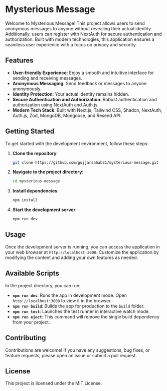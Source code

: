 
# Mysterious Message

Welcome to Mysterious Message! This project allows users to send anonymous messages to anyone without revealing their actual identity. Additionally, users can register with NextAuth for secure authentication and authorization. Built with modern technologies, this application ensures a seamless user experience with a focus on privacy and security.

## Features

- **User-friendly Experience**: Enjoy a smooth and intuitive interface for sending and receiving messages.
- **Anonymous Messaging**: Send feedback or messages to anyone anonymously.
- **Identity Protection**: Your actual identity remains hidden.
- **Secure Authentication and Authorization**: Robust authentication and authorization using NextAuth and Auth.js.
- **Modern Tech Stack**: Built with Next.js, Tailwind CSS, Shadcn, NextAuth, Auth.js, Zod, MongoDB, Mongoose, and Resend API.

## Getting Started

To get started with the development environment, follow these steps:

1. **Clone the repository**:
    ```bash
    git clone https://github.com/gujjarsahab21/mysterious-message.git
    ```
2. **Navigate to the project directory**:
    ```bash
    cd mysterious-message
    ```
3. **Install dependencies**:
    ```bash
    npm install
    ```
4. **Start the development server**:
    ```bash
    npm run dev
    ```

## Usage

Once the development server is running, you can access the application in your web browser at `http://localhost:3000`. Customize the application by modifying the content and adding your own features as needed.

## Available Scripts

In the project directory, you can run:

- **`npm run dev`**: Runs the app in development mode. Open `http://localhost:3000` to view it in the browser.
- **`npm run build`**: Builds the app for production to the `build` folder.
- **`npm run test`**: Launches the test runner in interactive watch mode.
- **`npm run eject`**: This command will remove the single build dependency from your project.

## Contributing

Contributions are welcome! If you have any suggestions, bug fixes, or feature requests, please open an issue or submit a pull request. 

## License

This project is licensed under the MIT License.

